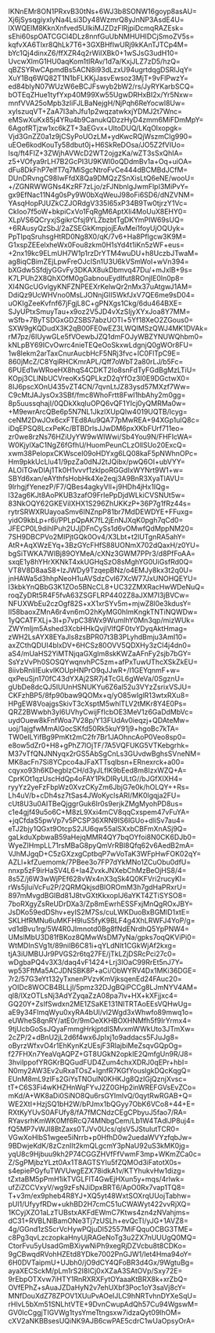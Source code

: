 IKNnEMr8ON1PRxvB30tNs+6WJ3b8SONW16goyp8asAU=
Xj6jSysqgiyxIyNa4Lsi3Dy48WzmrQ8yJnNP3AsdE4U=
lXWQElM8KknXnfved5UlkiMJZDzFlRjpiDcmqRAZEsk=
sEhi60spOATCGCl4DLz8nnfGuUbNMHUHIDCjSmoZV5s=
kqfvXA6Tlxr8QhLk7T6+3GXBHfIwURj9kKAnTJTCp4M=
bYc1Qj4dinxZ6/ffXZR4q2rWiIXBk0+1wSJsG3udH10=
UvcwXlmG1HU0aqKom1tIRAv/1d7a/KxjJLZ7zD5/hzQ=
qBZSYRwCApmdBs5ACN8i93dLzxU94ugrtdqgDSRlJqY=
XuY1Bq6WQ82T1N1bFLKKjJasvEwsoz3MjT+9vFlPwzY=
ed84bIyN07WUzW6eBCJFswyb2bW2/rs/JyRYKarbSCQ=
bOTEqZHue1tyfYxp40M99Xw55UgwDRHxBI2x/Yr5Nxw=
mnfVVA25oMpb3zIiFJLBaNejgH/NjPqh6ReYocwl8Uw=
xyIszuqVT+ZaA7I3ahJfu1p2wqzatwkxjYDMJ2t7Wnc=
eMSwXuKx85j4YRu4b9CanukQDzzHyD4zmm6MiFDmMpY=
6AgofRTjzw1xc6kZT+3aEGvx+UltoDUQ/LKqOlxopgk=
Vjd3GnZZ0a1z9jCSyPoUOzLM+ydKwcRQjWszmClg990=
uEOe6kodKouTy58dbut0j+H6SkReDOsa/JO5Z2fVIUo=
Isq/ft4FIZ+3ZWjhAVWcD2WT2ojgzKa/wZT3sSxQhIA=
z5+VOfya9rLH7B2GcPI3U9KWl0oQDdmBv1a+Oq+uiOA=
dFu8DkFhP7elfT7q7MiSgcNtroFvCe444dBCMBdJCfM=
DUnDRvngC98IwFfdX8Qa9DMQzZSnXisLtQ6eNE/wooU=
+/ZGNRWWGNs4KzRF7zLjo/zFJNbnlgJwmFlpI3MiPvY=
gx9EfNac11N4g0sPy9W0bXqWeuJ98oFi6SD6/dNZVNM=
YAsqHopPJUZkCZJORdgV335I65xP34B9Tw0tjrzY1Vc=
CkIoo7f5oW+bkpiCxVo1FqRgM6AptXli4MoUuX8EHY0=
XLpVS6QCryxjSgikrCfsj9YLZbzbtTgDKYmPIW69sUQ=
+6RAusyQzSbJ/2aZSEGkKmpjojEAvMei1foyUjOQUyk=
PpTIpqSruhsgHtRD0Ng8X0/qK/7v6+Ha8PfIgcw3K9M=
G1xspZEEelxheWx0Fou8zkm0H1sYd4t1iKn5zWF+eus=
+2nx19kc9ELmUH7W1p1rzDrYTM4wuDU+h8UczbJTwaM=
ag8iqCBimZEjLpwFreOJcISn1U3U6kVSmWoI+wVn394=
bXGdw5SfdjyGGvFy3DKAX8ukDbmvq47Du/+mJxlB+9s=
K7LPUh2X8QhXOfM0gGabnouEydIfut8ROnjIE0ln0p8=
XI4NGcUGvlgyKNFZNPEEXrKelwQr2nMx37uAtgwJ1AM=
DdiQz9UcWHVno0MsLJONnjGII5WkfJxV7QE6me9sD04=
uOKIgZeeKvfnf67jFgjL8C+gPNXgs1Ckg/6du464BXE=
SJyUPtxSmuyTau+x9oz2V5JD4vXzSIjyXYxJoa8Y7MM=
wSfb+7ByTSDGxGDZSBS7abzUOTl+5Yf18XeO2ZGous0=
SXW9gKQDudX3K2qB00FE0wEZ3LWQlMSzQWJ4MK1DVAk=
rM7pz/6IUywGLe5fVOewbJZQ1dmFOJyWBZYNUWQhbm0=
kNLpBY69ICvOwrc4nieTEQeOoSkxwLdgnjQ0gWOr8FU=
1w8lekm2arTaxCnurAucbHcF5NRj3fvc+IC0FlTpC9E=
860jMcZ/C8YqiRHCKmrAPL/Qff7oWbT2a80rLJ/b5Fc=
6PUEd1wWRoeHX8hqS4CDKT2Io8snFdTyFGdBgMzLTiU=
KOpj3CLlNbUCVreoKx5QPLkzD2qYfOz3l0E9DGctwX0=
8IJ6pscXOnU435vZT4CN/7qvnLtJZ83ysd57MXzf7Ww=
C9cMtJAJysOx3SBf/fmc8WhoFrtt8FwI1hbAhy2m0gg=
8p5uussqhajI/0QDkXkqIuOPQ6vQF1YIcj0yQMRMa0w=
+M9ewrArcQBe6p5N7NL1JkzlXUpQlw4019UQTB/lcyg=
ceNM2DwJOx6cxFTEd8Au9QA77pMwREA+94XGp1ulQ8c=
iDqEPSQ8LcxPeKc/BTBDrlsJJwDM6pxXKbFUrf711eo=
zr0we8rzNs76HZiUyYW9wWlWwi/Sb4You9N/FHFIcWA=
W0KjylXaC1NgZ6fGfhU/HuomPeunCLzOllSUo20ExcQ=
xwm38PelopxCKWsceI09oHDYxg6LQ08kaF5pNWhnOPc=
Hm9pkkUcLlu41/9pzZa0dNJ2tJQibx/pwQ6OI+ubVYY=
ALOiTGwDlAj1Tk0H1vvvf1zklpoRGGdIxWYNrt9W1+w=
SBYd6xan/eAYthfsHobHk4Xe2eqj3A9BnR3XyaTlAVU=
9lrhgjfYenezP/F7/QBes4agkyVll+j9HDh4jHx1IQg=
l32ag6KJt8AoPKUB3zafO9FrIePpDjdWLkiCVSNUt5w=
83NkOQY62GKEViIXHX1S296ZhUKKzP+36P7g1fRz44s=
rytrSRWXRUayoaSmv6INZnpP81br7MdDEWDYE+FFuxg=
yidO9kbLp+r6i/PPLpQpAK7fL2jEnNJXqK0pgh7qCd0=
JFECP0L9dihIPuh2UJjDFnCySs1d6vOMwfQdMppNM20=
7SH9DBCPVo2MIPjtGQk0Ov4/X3Lbt+t2lUTgnRA5ahY=
AtR+AqXWzEYq+3BzGYcFHfS88UONmX702dQaxH/z0YU=
bgSiTWKA7WIBj89OYMeA/cXNz3GWM7PPr3/d8PfFoAA=
sxqE1y8hYHrXKNkT4xkUGHqSzO8sMghYG0UiGsfRd0Q=
VT8V8D8aaS8+IzJWDy9TzqepBNz/o4EMJy8kx3t2q0U=
jnHAWa5d3hhpNeoH1uAVSdzCvl67XcW77JxUNOHQEYU=
I3kbkYnQBbG3K1ZOo5BNcCL8+UC32ZMXRacHwWDeNuQ=
roqZyDRt5R4F5fvA63ZSGFLRP4402Z8aJXM7I3jBVCw=
NFUXWbEu2czOgf82S+xX1xrSYv5m+mjwZ8l0e3kdusY=
II58baoxZMnA6r4vn6mO2hKyMG0hImKngkTNTiNQWDw=
1yQCATFXLj+3l+p7vpC38Wx9WumlhY0Mn3qp/mizWUk=
ZWYmIjm5Ashed3XcbHHkQvjIVlfQF0tvYDyqAktHmag=
zWH2LsAYX8EYaJls8zsBPR07t3B3PLyhdBmju3AmI10=
axZCthQDUI4blxDV+6HCSz80OVV5QDXHy3zCl4j4dn0=
aS4/mUaHS2YiMTNjqaGXglm8skKWZaAFnFy2sjb7bGY=
SsYzVvPh0SOSQYwqnvhPC5zm+afPxTuwUThcXSkZkEU=
8iivbRnliIEukvlKOUpHNPrO9qJJwR+/I1GEYqnmF+w=
qxPeuSjn170fC43dYXAj2SR7j4TcGL6gWeVa/0SgznU=
gUbDe8dcQJ5IUUnHSNUKYu6Z6al52u3VYzZsrixVSJU=
CKFzhBP5/8fp90baw9QOMx+q/yO85wIglR13wtxRXu8=
HPgEW8VoajgsSkivT3cXsptM5whlTLV2tMKr8Y4E0Ps=
QRZ2BWwbh3yl6UVhyCwijFfIcbOE3MeV1z6GaDdMbVc=
uydOuew8kFnfWoa7V28p/Y13FUdAv0ieqzj+QDAteMw=
uoj/1ajgfwMmAlGocSKfd50Rk5kuY91j9+hgoBc7kTA=
TW0eILYifBg9PmKt2mC2fr7Br1JAOhncAoP0Veo8sp0=
e8ow5dZr0+H8+gPhZ7lOjTF/7A5VQFUKG5VTKebgrhk=
M37vTfQNJNNyqx2rGS5AbSgCnLs3GUvdwBghsSVneNM=
MK8acFn7Si8YCpco4aJFaXTTsqlbsn+ERnexrck+a00=
cqyxo93h6KDegblzCH/d3yJLflK9bEed8m8IzxWZQ+A=
CprKOt1qzUscHdQp4oFAY1PkDIRyULtG//bJGfXIXH4=
ryyYz2yeFzFbpWz0XvzCKyZm6JbjG7e0k/hOLQY++Rs=
Lh4uV/b+cDh4sz7tSas4JWoKyclsARI/MK0lgqja2FU=
cUt8U3u0AITBeQjggrGuk6Ir0s9erjkZMgMyohPD8us=
c1e4gjf49u5o6C+M8zL9Xxi4mCV8qqCxspem47vFuYA=
+jqCfdaS5pwVp7v5PCSP36XRN9IS6lGUo+dliSv7au4=
eTJ2bjy1QGxt9OtcpS2JU6qw55alSXxbCBFmXnASj9Q=
gaLkduXpbwaB59aHejqMMR4QY7bqOYfoi8N0CK6DJb0=
WyeZIHmpLL71rsMBaG8pyQmVrRBl8Qfq62v6AedB2mA=
VJhMJgqD+C5zGXzxgCptbqP7wVoTaK3WFpHwFOK02qY=
AZLl+kfZuemomk/7PBee3o7FP7dYkMNo1ZCuObu0dfU=
nnxp5zF9irHaSV4L6+Ia4ZvxkJNXebChMzBeOjHS8/4=
8s5Z/j6W3wWjPEf628vWx4nX3qSk4Q0KFVri2rucyKI=
rWs5jluiVcFu2P/2QRMQkjsdBlOROmM3h7gdHaPRxrU=
897mMvgdBGIBd81J8tvGXtKkxopIJ6aYKT4ZTiSYSO8=
7boRXgyZsReUDrDXa3/Zp8mEwrhESSFxjMnQgROxJBY=
JsDKo59edDShv+eyIS2M7Ss/cuLWKDuoBxBGMlD1xtE=
SKLHfRMNu6uMKFH9luS5fyK9BLF4g4XhLRWFJ4YoP/g=
vd1dBvu1rg/5W4R0JImnotd0Bg8fNdENrdhQ5YpPNW4=
UMslMbU3D81fBKoz8QMwWsDM7yNa/gpks7oqQKViPi0=
WtMDInSVg1t/89niIB6C81i+qYLdNIt1CGkWjAf2kxg=
tjA3iUMBUJr9PVGS2r6tq27FE/jTkLZjDSRcPci27c0=
wDgbaPQ4v3X3/daq4vF1424+Lrj3lOaC99RrEt5nJ7Y=
wp53FftMa5ACJDNSBK8P+aCi/ObWYRV4Dx1MKi36DGE=
7r2/57G3eYt132yTxnenPVzvKmVjksqenEd24FAuc20=
yOIDc8WOCB4BLLjl/5pmz32DJgBQiPCCg8LJmNYV4AM=
ql8/lXzOTLsNj3AdYZyqaZzA08pa7lv+HX+kXFjjxc4=
GQ20Y+ZsIfSwdxn2ME1ZSaKE131NlTRTAoEEsVQHwUg=
aE9y34FlmqWyu0xyRA4bUl/vl2Wgd3xWhwfo89mwq1o=
eUWheS8qnRY/atE0r/9mOeXKHBOXHNMfh5f9IrYrmx4=
9tjUcbGoSsJQyaFmmgHrkjptdISMvxmWWkUto3JTmXw=
2cZP/2+dBnU2jL2d6f4wx6JpIxj1o9addacs5FJuJg8=
oByrzWfxvO4r1EhKynKzUEsjF3RlajbiMeZsqvGQpOg=
f27FHXn7YeaVqAQPZ+GT8UGkN2opkIE2QmfgUn9R/J8=
3hvilppofYRGKrBQGudFUD4Zum4chxXDRJ0qEPr+hbI=
N0my2AW3Ev2uRxaTOsZ+lgnfR7KGfYouslgkDQcKqgQ=
EUnM8mL9zIFs2GiYsTNOulN0KHKJg8QzIGjQznjXvsc=
tT+C6S3Fi4wKHZHnWqFYvJ2Z0GHp2inWREFGVsEvZCo=
mKd/A+WK8aDi0SiNO8Qu6rsGYImlvQ/0qytRwRGAB+Q=
WE2XtI+HzjSQ1bH2W/bPJmx1bQGyy7ObK6VCo8+44+E=
RXtKyYUvS0AFUfy8/fA7fMCNdzCEgCPbyuJ5fao7/RA=
RYavsrhKmWK0Mf6RcQ74MNbgCem/Lb1W4TAdlJP8uj4=
fQ5MP7vWJI8BtZaxs0TJVv0Ucs/qlsV5JStuIutTCR0=
VGwXoHlbS1wgee5iNrrb+p0HfhD0w2uedaWVYzfqbJw=
9BDwjeKdK/8zCznIIt2kmQLgcmY3pNaU92uS3kMK0jg=
yqU8c9Hjbuu9kh2P74CGGZHVfFfVwmF3mp+WKmZCa0c=
Z/SgPMjbzYLzt0Ax1T8AGTSYIu5fZQMOd3iFatotX0s=
s4epiePGyfuTWVUwgEZX78idkA1v/KTYhukvHw1dizg=
tZxtaBM5pPmH1ikTVGLFlT4GwEjHXun5y+mqs/4rlwk=
ufZiZCCVxyV/wg9zFsNJiDpxBRT6/ApO0Rx7vap1TQ8=
T+v3m/ex9pheb4R8YJ+XQ5yt48WxtSOXrqUUojTabhw=
pUl1/UfyyfRDw+ukhBD2H7cmC51uCWAWyt422vvRjXQ=
1KCyjXZO1aLzTUBstxAKFdEWmC7Ktws4zn4zNVahjms=
dC31+RVBLNlBamONe3Tj7zUSLh+evQcTl/yJG+1AVZ8=
4g/GGnd1zS5crVcHywPQjuDl52557MiFQquOCBG3TME=
c8Pg3qvLzczopkaHnyUjRAGeNoTg3u2ZX7nUUUgQ0MQ=
CtorFvu5yUsadGmBXiywNiPh9xegRjDZVcbu8t8CDKo=
9gCBwqdRVohHZEtd8YDke7002PnGJW1/let4Hma94oY=
6H0DVTaipmU+UJbh0/jO9dCY4QFoBR3d4Gx/9WgtuBg=
ayaXECSckM/pLm1rS2I8ICj0xXZaA3SAtOVp/Sxy72E=
9rEbpOTXvw7iHTY1RnRXRXFytOYaaaKtBRX8k+xrZbQ=
OVfEPhZ+sAuaJZDaHyN2v7ehUXbf3Poc1oY3saVj8cY=
MNfDouXdZ78ZPOV1XUuPvAOeIJLC9hNRTvhnDYXeSqU=
rHlvL5bXm51SNLhtVTE+9DvnCwupAdQh57Cu94WgswM=
GV0lcCggjTIGVWg1tysYmeTtngsxw7idzaQyt09lhOM=
cXV2aNKBBsesUQiNK9AJB6cwPAE5cdrC1wUaOpsyOrA=
